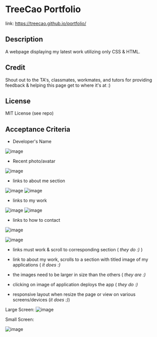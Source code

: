 # TreeCao Portfolio
link: https://treecao.github.io/portfolio/ 

## Description
A webpage displaying my latest work utilizing only CSS & HTML.

## Credit
Shout out to the TA's, classmates, workmates, and tutors for providing feedback & helping this page get to where it's at :) 

## License
MIT License (see repo)

## Acceptance Criteria

- Developer's Name

![image](https://user-images.githubusercontent.com/94645628/207946005-d336bc70-9d4e-4b21-a24b-16089637c36b.png)

- Recent photo/avatar

![image](https://user-images.githubusercontent.com/94645628/207946362-ad4204c7-f2ca-4298-a4b9-f85c79f545ec.png)

- links to about me section

![image](https://user-images.githubusercontent.com/94645628/207946439-ca6ebf05-88ec-4c03-a050-0a9be89ef9e4.png)
![image](https://user-images.githubusercontent.com/94645628/207946530-81e0887b-3799-4940-b97d-82b76f8506a0.png)

- links to my work

![image](https://user-images.githubusercontent.com/94645628/207948187-93ac10f0-bc2f-4b21-841e-825b17c42ef4.png)
![image](https://user-images.githubusercontent.com/94645628/207948225-c448c54c-7feb-413a-a237-6da72a9110b1.png)

- links to how to contact

![image](https://user-images.githubusercontent.com/94645628/207948327-a193b182-db19-4880-8cae-0d2302840ad2.png)

![image](https://user-images.githubusercontent.com/94645628/207948373-cd30b6cc-e0f4-43cb-ba88-c85ccabd0970.png)

- links must work & scroll to corresponding section (<i> they do :) </i>)

- link to about my work, scrolls to a section with titled image of my applications (<i> it does :) </i>

- the images need to be larger in size than the others (<i> they are :) </i>

- clicking on image of application deploys the app (<i> they do :) </i>

- responsive layout when resize the page or view on various screens/devices (<i>it does :)</i>)

Large Screen:
![image](https://user-images.githubusercontent.com/94645628/207949255-de3477e7-45ba-4416-bbad-d5eb6594ca69.png)

Small Screen:

![image](https://user-images.githubusercontent.com/94645628/207949406-7e0508f4-777a-4a0b-8721-62afb8686076.png)